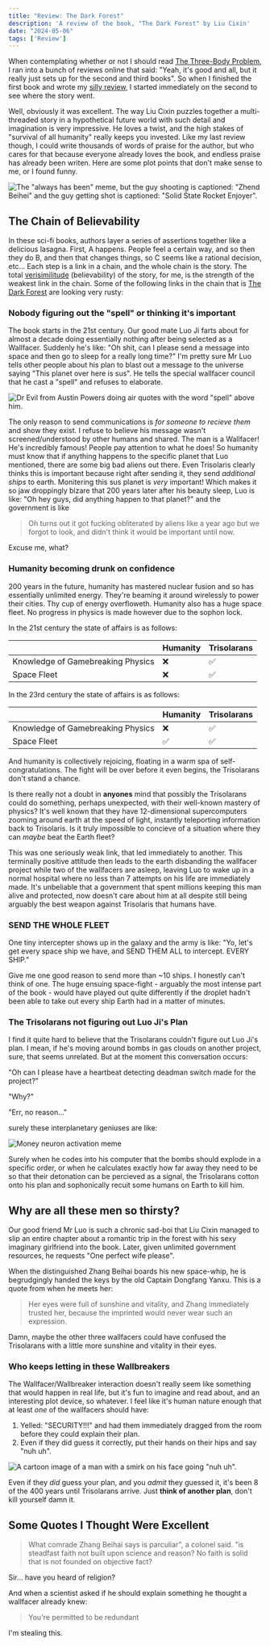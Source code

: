 ```yaml
---
title: "Review: The Dark Forest"
description: 'A review of the book, "The Dark Forest" by Liu Cixin'
date: "2024-05-06"
tags: ['Review']
---
```


When contemplating whether or not I should read [The Three-Body Problem](<https://en.wikipedia.org/wiki/The_Three-Body_Problem_(novel)>), I ran into a bunch of reviews online that said: "Yeah, it's good and all, but it really just sets up for the second and third books". So when I finished the first book and wrote my [silly review](https://johnscolaro.xyz/blog/the-three-body-problem-review), I started immediately on the second to see where the story went.

Well, obviously it was excellent. The way Liu Cixin puzzles together a multi-threaded story in a hypothetical future world with such detail and imagination is very impressive. He loves a twist, and the high stakes of "survival of all humanity" really keeps you invested. Like my last review though, I could write thousands of words of praise for the author, but who cares for that because everyone already loves the book, and endless praise has already been writen. Here are some plot points that don't make sense to me, or I found funny.

![The "always has been" meme, but the guy shooting is captioned: "Zhend Beihei" and the guy getting shot is captioned: "Solid State Rocket Enjoyer".](/images/blog/the-dark-forest-review/zhang_shoot.png)

## The Chain of Believability

In these sci-fi books, authors layer a series of assertions together like a delicious lasagna. First, A happens. People feel a certain way, and so then they do B, and then that changes things, so C seems like a rational decision, etc... Each step is a link in a chain, and the whole chain is the story. The total [verisimilitude](https://en.wikipedia.org/wiki/Verisimilitude) (believability) of the story, for me, is the strength of the weakest link in the chain. Some of the following links in the chain that is [The Dark Forest](https://en.wikipedia.org/wiki/The_Dark_Forest) are looking very rusty:

### Nobody figuring out the "spell" or thinking it's important

The book starts in the 21st century. Our good mate Luo Ji farts about for almost a decade doing essentially nothing after being selected as a Wallfacer. Suddenly he's like: "Oh shit, can I please send a message into space and then go to sleep for a really long time?" I'm pretty sure Mr Luo tells other people about his plan to blast out a message to the universe saying "This planet over here is sus". He tells the special wallfacer council that he cast a "spell" and refuses to elaborate.

![Dr Evil from Austin Powers doing air quotes with the word "spell" above him.](/images/blog/the-dark-forest-review/spell.jpg)

The only reason to send communications is _for someone to recieve them_ and show they exist. I refuse to believe his message wasn't screened/understood by other humans and shared. The man is a Wallfacer! He's incredibly famous! People pay attention to what he does! So humanity must know that if anything happens to the specific planet that Luo mentioned, there are some big bad aliens out there. Even Trisolaris clearly thinks this is important because right after sending it, they send _additional ships_ to earth. Monitering this sus planet is _very_ important! Which makes it so jaw droppingly bizare that 200 years later after his beauty sleep, Luo is like: "Oh hey guys, did anything happen to that planet?" and the government is like

> Oh turns out it got fucking obliterated by aliens like a year ago but we forgot to look, and didn't think it would be important until now.

Excuse me, what?

### Humanity becoming drunk on confidence

200 years in the future, humanity has mastered nuclear fusion and so has essentially unlimited energy. They're beaming it around wirelessly to power their cities. Thy cup of energy overfloweth. Humanity also has a huge space fleet. No progress in physics is made however due to the sophon lock.

In the 21st century the state of affairs is as follows:

|                                   | Humanity | Trisolarans |
| --------------------------------- | -------- | ----------- |
| Knowledge of Gamebreaking Physics | ❌       | ✅          |
| Space Fleet                       | ❌       | ✅          |

In the 23rd century the state of affairs is as follows:

|                                   | Humanity | Trisolarans |
| --------------------------------- | -------- | ----------- |
| Knowledge of Gamebreaking Physics | ❌       | ✅          |
| Space Fleet                       | ✅       | ✅          |

And humanity is collectively rejoicing, floating in a warm spa of self-congratulations. The fight will be over before it even begins, the Trisolarans don't stand a chance.

Is there really not a doubt in **anyones** mind that possibly the Trisolarans could do something, perhaps unexpected, with their well-known mastery of physics? It's well known that they have 12-dimensional supercomputers zooming around earth at the speed of light, instantly teleporting information back to Trisolaris. Is it truly impossible to concieve of a situation where they can _maybe_ beat the Earth fleet?

This was one seriously weak link, that led immediately to another. This terminally positive attitude then leads to the earth disbanding the wallfacer project while two of the wallfacers are asleep, leaving Luo to wake up in a normal hospital where no less than 7 attempts on his life are immediately made. It's unbeliable that a government that spent millions keeping this man alive and protected, now doesn't care about him at all despite still being arguably the best weapon against Trisolaris that humans have.

### SEND THE WHOLE FLEET

One tiny intercepter shows up in the galaxy and the army is like: "Yo, let's get every space ship we have, and SEND THEM ALL to intercept. EVERY SHIP."

Give me one good reason to send more than ~10 ships. I honestly can't think of one. The huge ensuing space-fight - arguably the most intense part of the book - would have played out quite differently if the droplet hadn't been able to take out every ship Earth had in a matter of minutes.

### The Trisolarans not figuring out Luo Ji's Plan

I find it quite hard to believe that the Trisolarans couldn't figure out Luo Ji's plan. I mean, if he's moving around bombs in gas clouds on another project, sure, that seems unrelated. But at the moment this conversation occurs:

"Oh can I please have a heartbeat detecting deadman switch made for the project?"

"Why?"

"Err, no reason..."

surely these interplanetary geniuses are like:

![Money neuron activation meme](/images/blog/the-dark-forest-review/neuron_activation.png)

Surely when he codes into his computer that the bombs should explode in a specific order, or when he calculates exactly how far away they need to be so that their detonation can be percieved as a signal, the Trisolarans cotton onto his plan and sophonically recuit some humans on Earth to kill him.

## Why are all these men so thirsty?

Our good friend Mr Luo is such a chronic sad-boi that Liu Cixin managed to slip an entire chapter about a romantic trip in the forest with his sexy imaginary girlfriend into the book. Later, given unlimited government resources, he requests "One perfect wife please".

When the distinguished Zhang Beihai boards his new space-whip, he is begrudgingly handed the keys by the old Captain Dongfang Yanxu. This is a quote from when he meets her:

> Her eyes were full of sunshine and vitality, and Zhang immediately trusted her, because the imprinted would never wear such an expression.

Damn, maybe the other three wallfacers could have confused the Trisolarans with a little more sunshine and vitality in their eyes.

### Who keeps letting in these Wallbreakers

The Wallfacer/Wallbreaker interaction doesn't really seem like something that would happen in real life, but it's fun to imagine and read about, and an interesting plot device, so whatever. I feel like it's human nature enough that at least _one_ of the wallfacers should have:

1. Yelled: "SECURITY!!!" and had them immediately dragged from the room before they could explain their plan.
2. Even if they did guess it correctly, put their hands on their hips and say "nuh uh".

![A cartoon image of a man with a smirk on his face going "nuh uh".](/images/blog/the-dark-forest-review/nuh_uh.png)

Even if they _did_ guess your plan, and you _admit_ they guessed it, it's been 8 of the 400 years until Trisolarans arrive. Just **think of another plan**, don't kill yourself damn it.

## Some Quotes I Thought Were Excellent

> What comrade Zhang Beihai says is parculiar", a colonel said. "is steadfast faith not built upon science and reason? No faith is solid that is not founded on objective fact?

Sir... have you heard of religion?

And when a scientist asked if he should explain something he thought a wallfacer already knew:

> You're permitted to be redundant

I'm stealing this.
